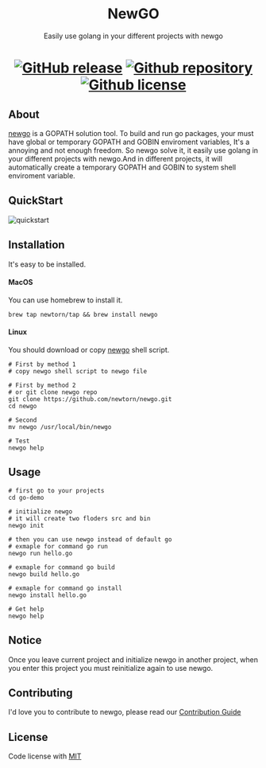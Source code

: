 
<div align="center">
<h1>NewGO</h1>

Easily use golang in your different projects with newgo

[![GitHub release](https://img.shields.io/github/release/newtorn/newgo.svg)](https://github.com/newtorn/newgo/releases)
[![Github repository](https://img.shields.io/appveyor/ci/gruntjs/grunt.svg)](https://github.com/newtorn/newgo.git)
[![Github license](https://img.shields.io/github/license/newtorn/newgo.svg)](LICENSE)
===
</div>

## About
[newgo](https://github.com/newtorn/newgo.git) is a GOPATH solution tool. 
To build and run go packages, your must have global or temporary GOPATH and GOBIN enviroment variables, It's a annoying and not enough freedom.
So newgo solve it, it easily use golang in your different projects with newgo.And in different projects, it will automatically create a temporary GOPATH and GOBIN to system shell enviroment variable.


## QuickStart
![quickstart](assets/quickstart.gif)


## Installation

It's easy to be installed.

#### MacOS
You can use homebrew to install it.
```
brew tap newtorn/tap && brew install newgo
```

#### Linux
You should download or copy [newgo](https://github.com/newtorn/newgo.git) shell script.
```
# First by method 1
# copy newgo shell script to newgo file

# First by method 2
# or git clone newgo repo
git clone https://github.com/newtorn/newgo.git
cd newgo

# Second
mv newgo /usr/local/bin/newgo

# Test
newgo help
```

## Usage
```
# first go to your projects
cd go-demo

# initialize newgo
# it will create two floders src and bin
newgo init

# then you can use newgo instead of default go
# exmaple for command go run
newgo run hello.go

# exmaple for command go build
newgo build hello.go

# exmaple for command go install
newgo install hello.go

# Get help
newgo help
```

## Notice
Once you leave current project and initialize newgo in another project, when you enter this project you must reinitialize again to use newgo.

## Contributing
I'd love you to contribute to newgo, please read our [Contribution Guide](CONTRIBUTING.md)

## License
Code license with [MIT](LICENSE)